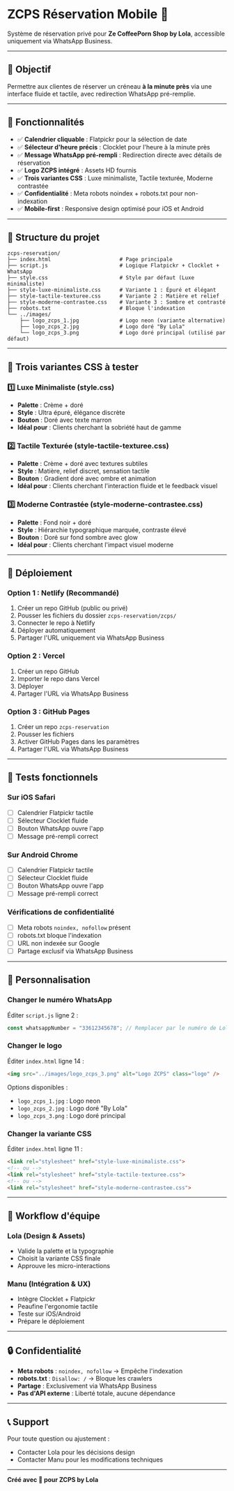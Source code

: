 # ZCPS Réservation Mobile 💫

Système de réservation privé pour **Ze CoffeePorn Shop by Lola**, accessible uniquement via WhatsApp Business.

---

## 🎯 Objectif

Permettre aux clientes de réserver un créneau **à la minute près** via une interface fluide et tactile, avec redirection WhatsApp pré-remplie.

---

## 🧩 Fonctionnalités

- ✅ **Calendrier cliquable** : Flatpickr pour la sélection de date
- ✅ **Sélecteur d'heure précis** : Clocklet pour l'heure à la minute près
- ✅ **Message WhatsApp pré-rempli** : Redirection directe avec détails de réservation
- ✅ **Logo ZCPS intégré** : Assets HD fournis
- ✅ **Trois variantes CSS** : Luxe minimaliste, Tactile texturée, Moderne contrastée
- ✅ **Confidentialité** : Meta robots noindex + robots.txt pour non-indexation
- ✅ **Mobile-first** : Responsive design optimisé pour iOS et Android

---

## 📁 Structure du projet

```
zcps-reservation/
├── index.html                      # Page principale
├── script.js                       # Logique Flatpickr + Clocklet + WhatsApp
├── style.css                       # Style par défaut (Luxe minimaliste)
├── style-luxe-minimaliste.css      # Variante 1 : Épuré et élégant
├── style-tactile-texturee.css      # Variante 2 : Matière et relief
├── style-moderne-contrastee.css    # Variante 3 : Sombre et contrasté
├── robots.txt                      # Bloque l'indexation
└── ../images/
    ├── logo_zcps_1.jpg             # Logo neon (variante alternative)
    ├── logo_zcps_2.jpg             # Logo doré "By Lola"
    └── logo_zcps_3.png             # Logo doré principal (utilisé par défaut)
```

---

## 🎨 Trois variantes CSS à tester

### 1️⃣ **Luxe Minimaliste** (style.css)
- **Palette** : Crème + doré
- **Style** : Ultra épuré, élégance discrète
- **Bouton** : Doré avec texte marron
- **Idéal pour** : Clients cherchant la sobriété haut de gamme

### 2️⃣ **Tactile Texturée** (style-tactile-texturee.css)
- **Palette** : Crème + doré avec textures subtiles
- **Style** : Matière, relief discret, sensation tactile
- **Bouton** : Gradient doré avec ombre et animation
- **Idéal pour** : Clients cherchant l'interaction fluide et le feedback visuel

### 3️⃣ **Moderne Contrastée** (style-moderne-contrastee.css)
- **Palette** : Fond noir + doré
- **Style** : Hiérarchie typographique marquée, contraste élevé
- **Bouton** : Doré sur fond sombre avec glow
- **Idéal pour** : Clients cherchant l'impact visuel moderne

---

## 🚀 Déploiement

### Option 1 : Netlify (Recommandé)

1. Créer un repo GitHub (public ou privé)
2. Pousser les fichiers du dossier `zcps-reservation/zcps/`
3. Connecter le repo à Netlify
4. Déployer automatiquement
5. Partager l'URL uniquement via WhatsApp Business

### Option 2 : Vercel

1. Créer un repo GitHub
2. Importer le repo dans Vercel
3. Déployer
4. Partager l'URL via WhatsApp Business

### Option 3 : GitHub Pages

1. Créer un repo `zcps-reservation`
2. Pousser les fichiers
3. Activer GitHub Pages dans les paramètres
4. Partager l'URL via WhatsApp Business

---

## 🧪 Tests fonctionnels

### Sur iOS Safari
- [ ] Calendrier Flatpickr tactile
- [ ] Sélecteur Clocklet fluide
- [ ] Bouton WhatsApp ouvre l'app
- [ ] Message pré-rempli correct

### Sur Android Chrome
- [ ] Calendrier Flatpickr tactile
- [ ] Sélecteur Clocklet fluide
- [ ] Bouton WhatsApp ouvre l'app
- [ ] Message pré-rempli correct

### Vérifications de confidentialité
- [ ] Meta robots `noindex, nofollow` présent
- [ ] robots.txt bloque l'indexation
- [ ] URL non indexée sur Google
- [ ] Partage exclusif via WhatsApp Business

---

## 🔧 Personnalisation

### Changer le numéro WhatsApp

Éditer `script.js` ligne 2 :
```javascript
const whatsappNumber = "33612345678"; // Remplacer par le numéro de Lola
```

### Changer le logo

Éditer `index.html` ligne 14 :
```html
<img src="../images/logo_zcps_3.png" alt="Logo ZCPS" class="logo" />
```

Options disponibles :
- `logo_zcps_1.jpg` : Logo neon
- `logo_zcps_2.jpg` : Logo doré "By Lola"
- `logo_zcps_3.png` : Logo doré principal

### Changer la variante CSS

Éditer `index.html` ligne 11 :
```html
<link rel="stylesheet" href="style-luxe-minimaliste.css">
<!-- ou -->
<link rel="stylesheet" href="style-tactile-texturee.css">
<!-- ou -->
<link rel="stylesheet" href="style-moderne-contrastee.css">
```

---

## 📱 Workflow d'équipe

### Lola (Design & Assets)
- Valide la palette et la typographie
- Choisit la variante CSS finale
- Approuve les micro-interactions

### Manu (Intégration & UX)
- Intègre Clocklet + Flatpickr
- Peaufine l'ergonomie tactile
- Teste sur iOS/Android
- Prépare le déploiement

---

## 🔒 Confidentialité

- **Meta robots** : `noindex, nofollow` → Empêche l'indexation
- **robots.txt** : `Disallow: /` → Bloque les crawlers
- **Partage** : Exclusivement via WhatsApp Business
- **Pas d'API externe** : Liberté totale, aucune dépendance

---

## 📞 Support

Pour toute question ou ajustement :
- Contacter Lola pour les décisions design
- Contacter Manu pour les modifications techniques

---

**Créé avec 💫 pour ZCPS by Lola**

